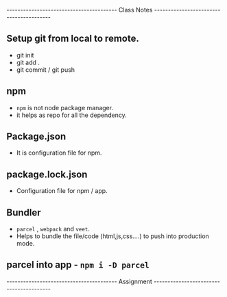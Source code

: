---------------------------------------- Class Notes ----------------------------------------

## Setup git from local to remote.
- git init
- git add .
- git commit / git push

## npm
- `npm` is not node package manager.
- it helps as repo for all the dependency.

## Package.json
- It is configuration file for npm.

## package.lock.json
- Configuration file for npm / app.

## Bundler
- `parcel` , `webpack` and `veet`.
- Helps to bundle the file/code (html,js,css....) to push into production mode.

## parcel into app - `npm i -D parcel`


---------------------------------------- Assignment ----------------------------------------

